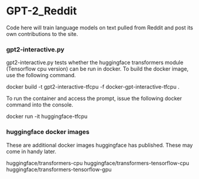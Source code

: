 # GPT-2_Reddit
Code here will train language models on text pulled from Reddit and post its own contributions to the site.


### gpt2-interactive.py

gpt2-interactive.py tests whether the huggingface transformers module (Tensorflow cpu version) can be run in
docker. To build the docker image, use the following command.

docker build -t gpt2-interactive-tfcpu -f docker-gpt-interactive-tfcpu .

To run the container and access the prompt, issue the following docker command into the console.

docker run -it huggingface-tfcpu


### huggingface docker images

These are additional docker images huggingface has published. These may come in handy later.

huggingface/transformers-cpu
huggingface/transformers-tensorflow-cpu
huggingface/transformers-tensorflow-gpu